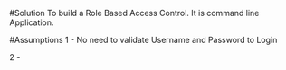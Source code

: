 #Solution
To build a Role Based Access Control. It is command line Application.

#Assumptions
1 - No need to validate Username and Password to Login

2 - 
